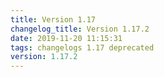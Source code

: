 ```yaml
---
title: Version 1.17
changelog_title: Version 1.17.2
date: 2019-11-20 11:15:31
tags: changelogs 1.17 deprecated
version: 1.17.2
---
```

<script src="https://gist.github.com/spinnaker-release/67a07e48c68923e25dd9cc30fcddcf5b.js"/>
